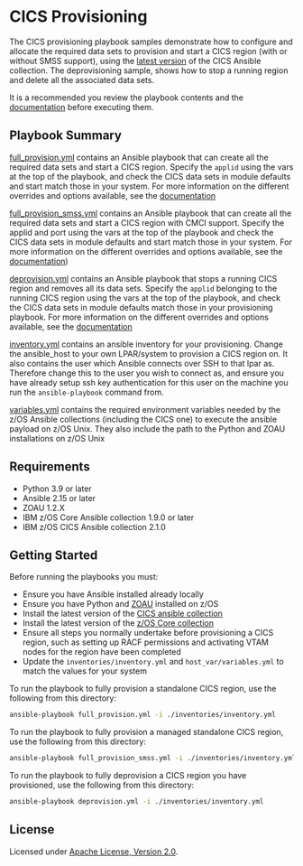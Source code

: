 # CICS Provisioning

The CICS provisioning playbook samples demonstrate how to configure and allocate the required data sets to provision and start a CICS region (with or without SMSS support), using the [latest version](https://galaxy.ansible.com/ui/repo/published/ibm/ibm_zos_cics/?version=2.1.0) of the CICS Ansible collection. The deprovisioning sample, shows how to stop a running region and delete all the associated data sets.

It is a recommended you review the playbook contents and the [documentation](https://ibm.github.io/z_ansible_collections_doc/ibm_zos_cics/docs/ansible_content.html) before executing them.
 

## Playbook Summary

[full_provision.yml](./full_provision.yml) contains an Ansible playbook that can create all the required data sets and start a CICS region. Specify the `applid` using the vars at the top of the playbook, and check the CICS data sets in module defaults and start match those in your system. For more information on the different overrides and options available, see the [documentation](https://ibm.github.io/z_ansible_collections_doc/ibm_zos_cics/docs/ansible_content.html)

[full_provision_smss.yml](./full_provision_smss.yml) contains an Ansible playbook that can create all the required data sets and start a CICS region with CMCI support. Specify the applid and port using the vars at the top of the playbook and check the CICS data sets in module defaults and start match those in your system. For more information on the different overrides and options available, see the [documentation](https://ibm.github.io/z_ansible_collections_doc/ibm_zos_cics/docs/ansible_content.html)) 

[deprovision.yml](./deprovision.yml) contains an Ansible playbook that stops a running CICS region and removes all its data sets. Specify the `applid` belonging to the running CICS region using the vars at the top of the playbook, and check the CICS data sets in module defaults match those in your provisioning playbook. For more information on the different overrides and options available, see the [documentation](https://ibm.github.io/z_ansible_collections_doc/ibm_zos_cics/docs/ansible_content.html)

[inventory.yml](./inventories/inventory.yml) contains an ansible inventory for your provisioning. Change the ansible_host to your own LPAR/system to provision a CICS region on. It also contains the user which Ansible connects over SSH to that lpar as. Therefore change this to the user you wish to connect as, and ensure you have already setup ssh key authentication for this user on the machine you run the `ansible-playbook` command from.

[variables.yml](./host_vars/variables.yml) contains the required environment variables needed by the z/OS Ansible collections (including the CICS one) to execute the ansible payload on z/OS Unix. They also include the path to the Python and ZOAU installations on z/OS Unix


## Requirements
- Python 3.9 or later
- Ansible 2.15 or later
- ZOAU 1.2.X
- IBM z/OS Core Ansible collection 1.9.0 or later
- IBM z/OS CICS Ansible collection 2.1.0



## Getting Started

Before running the playbooks you must:

- Ensure you have Ansible installed already locally
- Ensure you have Python and [ZOAU](https://www.ibm.com/docs/en/zoau/1.3.x?topic=installing-zoau) installed on z/OS
- Install the latest version of the [CICS ansible collection](https://galaxy.ansible.com/ui/repo/published/ibm/ibm_zos_cics/)
- Install the latest version of the [z/OS Core collection](https://galaxy.ansible.com/ui/repo/published/ibm/ibm_zos_core/)
- Ensure all steps you normally undertake before provisioning a CICS region, such as setting up RACF permissions and activating VTAM nodes for the region have been completed
- Update the `inventories/inventory.yml` and `host_var/variables.yml` to match the values for your system

To run the playbook to fully provision a standalone CICS region, use the following from this directory:
```bash
ansible-playbook full_provision.yml -i ./inventories/inventory.yml
```

To run the playbook to fully provision a managed standalone CICS region, use the following from this directory:
```bash
ansible-playbook full_provision_smss.yml -i ./inventories/inventory.yml
```

To run the playbook to fully deprovision a CICS region you have provisioned, use the following from this directory:
```bash
ansible-playbook deprovision.yml -i ./inventories/inventory.yml
```


## License

Licensed under [Apache License, Version 2.0](https://opensource.org/licenses/Apache-2.0).

